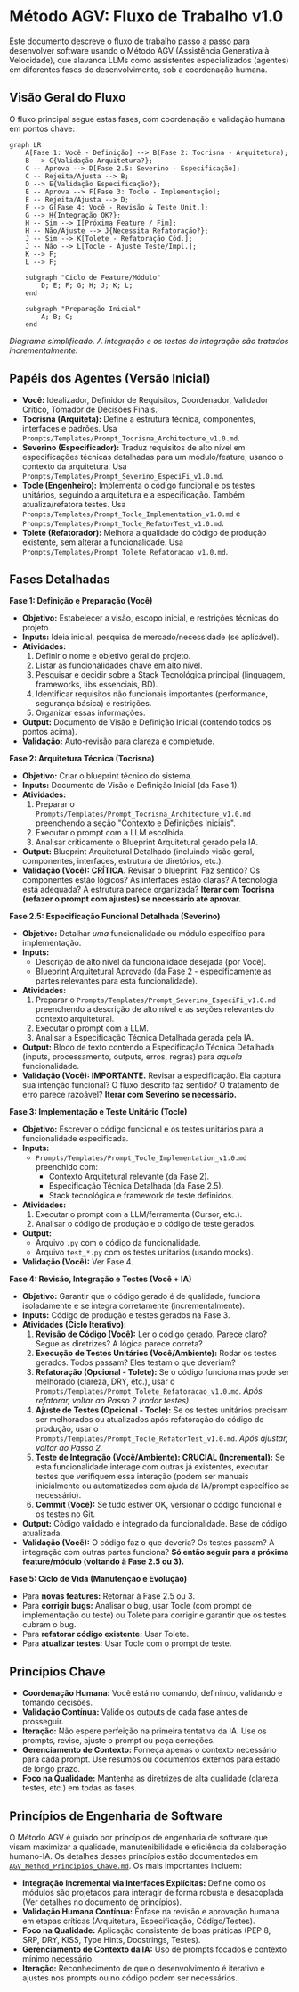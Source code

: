 # Método AGV: Fluxo de Trabalho v1.0

Este documento descreve o fluxo de trabalho passo a passo para desenvolver software usando o Método AGV (Assistência Generativa à Velocidade), que alavanca LLMs como assistentes especializados (agentes) em diferentes fases do desenvolvimento, sob a coordenação humana.

## Visão Geral do Fluxo

O fluxo principal segue estas fases, com coordenação e validação humana em pontos chave:

```mermaid
graph LR
    A[Fase 1: Você - Definição] --> B(Fase 2: Tocrisna - Arquitetura);
    B --> C{Validação Arquitetura?};
    C -- Aprova --> D[Fase 2.5: Severino - Especificação];
    C -- Rejeita/Ajusta --> B;
    D --> E{Validação Especificação?};
    E -- Aprova --> F[Fase 3: Tocle - Implementação];
    E -- Rejeita/Ajusta --> D;
    F --> G[Fase 4: Você - Revisão & Teste Unit.];
    G --> H{Integração OK?};
    H -- Sim --> I[Próxima Feature / Fim];
    H -- Não/Ajuste --> J{Necessita Refatoração?};
    J -- Sim --> K[Tolete - Refatoração Cód.];
    J -- Não --> L[Tocle - Ajuste Teste/Impl.];
    K --> F;
    L --> F;

    subgraph "Ciclo de Feature/Módulo"
        D; E; F; G; H; J; K; L;
    end

    subgraph "Preparação Inicial"
        A; B; C;
    end

```

*Diagrama simplificado. A integração e os testes de integração são tratados incrementalmente.*

## Papéis dos Agentes (Versão Inicial)

*   **Você:** Idealizador, Definidor de Requisitos, Coordenador, Validador Crítico, Tomador de Decisões Finais.
*   **Tocrisna (Arquiteta):** Define a estrutura técnica, componentes, interfaces e padrões. Usa `Prompts/Templates/Prompt_Tocrisna_Architecture_v1.0.md`.
*   **Severino (Especificador):** Traduz requisitos de alto nível em especificações técnicas detalhadas para um módulo/feature, usando o contexto da arquitetura. Usa `Prompts/Templates/Prompt_Severino_EspeciFi_v1.0.md`.
*   **Tocle (Engenheiro):** Implementa o código funcional e os testes unitários, seguindo a arquitetura e a especificação. Também atualiza/refatora testes. Usa `Prompts/Templates/Prompt_Tocle_Implementation_v1.0.md` e `Prompts/Templates/Prompt_Tocle_RefatorTest_v1.0.md`.
*   **Tolete (Refatorador):** Melhora a qualidade do código de produção existente, sem alterar a funcionalidade. Usa `Prompts/Templates/Prompt_Tolete_Refatoracao_v1.0.md`.

## Fases Detalhadas

**Fase 1: Definição e Preparação (Você)**

*   **Objetivo:** Estabelecer a visão, escopo inicial, e restrições técnicas do projeto.
*   **Inputs:** Ideia inicial, pesquisa de mercado/necessidade (se aplicável).
*   **Atividades:**
    1.  Definir o nome e objetivo geral do projeto.
    2.  Listar as funcionalidades chave em alto nível.
    3.  Pesquisar e decidir sobre a Stack Tecnológica principal (linguagem, frameworks, libs essenciais, BD).
    4.  Identificar requisitos não funcionais importantes (performance, segurança básica) e restrições.
    5.  Organizar essas informações.
*   **Output:** Documento de Visão e Definição Inicial (contendo todos os pontos acima).
*   **Validação:** Auto-revisão para clareza e completude.

**Fase 2: Arquitetura Técnica (Tocrisna)**

*   **Objetivo:** Criar o blueprint técnico do sistema.
*   **Inputs:** Documento de Visão e Definição Inicial (da Fase 1).
*   **Atividades:**
    1.  Preparar o `Prompts/Templates/Prompt_Tocrisna_Architecture_v1.0.md` preenchendo a seção "Contexto e Definições Iniciais".
    2.  Executar o prompt com a LLM escolhida.
    3.  Analisar criticamente o Blueprint Arquitetural gerado pela IA.
*   **Output:** Blueprint Arquitetural Detalhado (incluindo visão geral, componentes, interfaces, estrutura de diretórios, etc.).
*   **Validação (Você): CRÍTICA.** Revisar o blueprint. Faz sentido? Os componentes estão lógicos? As interfaces estão claras? A tecnologia está adequada? A estrutura parece organizada? **Iterar com Tocrisna (refazer o prompt com ajustes) se necessário até aprovar.**

**Fase 2.5: Especificação Funcional Detalhada (Severino)**

*   **Objetivo:** Detalhar *uma* funcionalidade ou módulo específico para implementação.
*   **Inputs:**
    *   Descrição de alto nível da funcionalidade desejada (por Você).
    *   Blueprint Arquitetural Aprovado (da Fase 2 - especificamente as partes relevantes para esta funcionalidade).
*   **Atividades:**
    1.  Preparar o `Prompts/Templates/Prompt_Severino_EspeciFi_v1.0.md` preenchendo a descrição de alto nível e as seções relevantes do contexto arquitetural.
    2.  Executar o prompt com a LLM.
    3.  Analisar a Especificação Técnica Detalhada gerada pela IA.
*   **Output:** Bloco de texto contendo a Especificação Técnica Detalhada (inputs, processamento, outputs, erros, regras) para *aquela* funcionalidade.
*   **Validação (Você): IMPORTANTE.** Revisar a especificação. Ela captura sua intenção funcional? O fluxo descrito faz sentido? O tratamento de erro parece razoável? **Iterar com Severino se necessário.**

**Fase 3: Implementação e Teste Unitário (Tocle)**

*   **Objetivo:** Escrever o código funcional e os testes unitários para a funcionalidade especificada.
*   **Inputs:**
    *   `Prompts/Templates/Prompt_Tocle_Implementation_v1.0.md` preenchido com:
        *   Contexto Arquitetural relevante (da Fase 2).
        *   Especificação Técnica Detalhada (da Fase 2.5).
        *   Stack tecnológica e framework de teste definidos.
*   **Atividades:**
    1.  Executar o prompt com a LLM/ferramenta (Cursor, etc.).
    2.  Analisar o código de produção e o código de teste gerados.
*   **Output:**
    *   Arquivo `.py` com o código da funcionalidade.
    *   Arquivo `test_*.py` com os testes unitários (usando mocks).
*   **Validação (Você):** Ver Fase 4.

**Fase 4: Revisão, Integração e Testes (Você + IA)**

*   **Objetivo:** Garantir que o código gerado é de qualidade, funciona isoladamente e se integra corretamente (incrementalmente).
*   **Inputs:** Código de produção e testes gerados na Fase 3.
*   **Atividades (Ciclo Iterativo):**
    1.  **Revisão de Código (Você):** Ler o código gerado. Parece claro? Segue as diretrizes? A lógica parece correta?
    2.  **Execução de Testes Unitários (Você/Ambiente):** Rodar os testes gerados. Todos passam? Eles testam o que deveriam?
    3.  **Refatoração (Opcional - Tolete):** Se o código funciona mas pode ser melhorado (clareza, DRY, etc.), usar o `Prompts/Templates/Prompt_Tolete_Refatoracao_v1.0.md`. *Após refatorar, voltar ao Passo 2 (rodar testes).*
    4.  **Ajuste de Testes (Opcional - Tocle):** Se os testes unitários precisam ser melhorados ou atualizados após refatoração do código de produção, usar o `Prompts/Templates/Prompt_Tocle_RefatorTest_v1.0.md`. *Após ajustar, voltar ao Passo 2.*
    5.  **Teste de Integração (Você/Ambiente):** **CRUCIAL (Incremental):** Se esta funcionalidade interage com outras já existentes, executar testes que verifiquem essa interação (podem ser manuais inicialmente ou automatizados com ajuda da IA/prompt específico se necessário).
    6.  **Commit (Você):** Se tudo estiver OK, versionar o código funcional e os testes no Git.
*   **Output:** Código validado e integrado da funcionalidade. Base de código atualizada.
*   **Validação (Você):** O código faz o que deveria? Os testes passam? A integração com outras partes funciona? **Só então seguir para a próxima feature/módulo (voltando à Fase 2.5 ou 3).**

**Fase 5: Ciclo de Vida (Manutenção e Evolução)**

*   Para **novas features:** Retornar à Fase 2.5 ou 3.
*   Para **corrigir bugs:** Analisar o bug, usar Tocle (com prompt de implementação ou teste) ou Tolete para corrigir e garantir que os testes cubram o bug.
*   Para **refatorar código existente:** Usar Tolete.
*   Para **atualizar testes:** Usar Tocle com o prompt de teste.

## Princípios Chave

*   **Coordenação Humana:** Você está no comando, definindo, validando e tomando decisões.
*   **Validação Contínua:** Valide os outputs de cada fase antes de prosseguir.
*   **Iteração:** Não espere perfeição na primeira tentativa da IA. Use os prompts, revise, ajuste o prompt ou peça correções.
*   **Gerenciamento de Contexto:** Forneça apenas o contexto necessário para cada prompt. Use resumos ou documentos externos para estado de longo prazo.
*   **Foco na Qualidade:** Mantenha as diretrizes de alta qualidade (clareza, testes, etc.) em todas as fases.

## Princípios de Engenharia de Software

O Método AGV é guiado por princípios de engenharia de software que visam maximizar a qualidade, manutenibilidade e eficiência da colaboração humano-IA. Os detalhes desses princípios estão documentados em [`AGV_Method_Principios_Chave.md`](./AGV_Method_Principios_Chave.md). Os mais importantes incluem:

*   **Integração Incremental via Interfaces Explícitas:** Define como os módulos são projetados para interagir de forma robusta e desacoplada (Ver detalhes no documento de princípios).
*   **Validação Humana Contínua:** Ênfase na revisão e aprovação humana em etapas críticas (Arquitetura, Especificação, Código/Testes).
*   **Foco na Qualidade:** Aplicação consistente de boas práticas (PEP 8, SRP, DRY, KISS, Type Hints, Docstrings, Testes).
*   **Gerenciamento de Contexto da IA:** Uso de prompts focados e contexto mínimo necessário.
*   **Iteração:** Reconhecimento de que o desenvolvimento é iterativo e ajustes nos prompts ou no código podem ser necessários.
